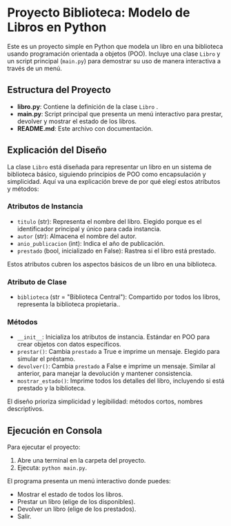 # Proyecto Biblioteca: Modelo de Libros en Python

Este es un proyecto simple en Python que modela un libro en una biblioteca usando programación orientada a objetos (POO). Incluye una clase `Libro` y un script principal (`main.py`) para demostrar su uso de manera interactiva a través de un menú.

## Estructura del Proyecto

- **libro.py**: Contiene la definición de la clase `Libro` .
- **main.py**: Script principal que  presenta un menú interactivo para prestar, devolver y mostrar el estado de los libros.
- **README.md**: Este archivo con documentación.

## Explicación del Diseño

La clase `Libro` está diseñada para representar un libro en un sistema de biblioteca básico, siguiendo principios de POO como encapsulación y simplicidad. Aquí va una explicación breve de por qué elegí estos atributos y métodos:

### Atributos de Instancia

- `titulo` (str): Representa el nombre del libro. Elegido porque es el identificador principal y único para cada instancia.
- `autor` (str): Almacena el nombre del autor.
- `anio_publicacion` (int): Indica el año de publicación.
- `prestado` (bool, inicializado en False): Rastrea si el libro está prestado.

Estos atributos cubren los aspectos básicos de un libro en una biblioteca.

### Atributo de Clase

- `biblioteca` (str = "Biblioteca Central"): Compartido por todos los libros, representa la biblioteca propietaria..

### Métodos

- `__init__`: Inicializa los atributos de instancia. Estándar en POO para crear objetos con datos específicos.
- `prestar()`: Cambia `prestado` a True e imprime un mensaje. Elegido para simular el préstamo.
- `devolver()`: Cambia `prestado` a False e imprime un mensaje. Similar al anterior, para manejar la devolución y mantener consistencia.
- `mostrar_estado()`: Imprime todos los detalles del libro, incluyendo si está prestado y la biblioteca.

El diseño prioriza simplicidad y legibilidad: métodos cortos, nombres descriptivos.

## Ejecución en Consola

Para ejecutar el proyecto:

1. Abre una terminal en la carpeta del proyecto.
2. Ejecuta: `python main.py`.

El programa presenta un menú interactivo donde puedes:

- Mostrar el estado de todos los libros.
- Prestar un libro (elige de los disponibles).
- Devolver un libro (elige de los prestados).
- Salir.
